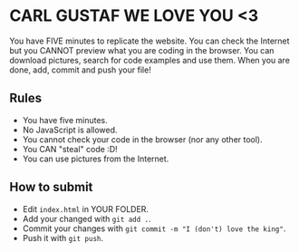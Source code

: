 # CARL GUSTAF WE LOVE YOU <3

You have FIVE minutes to replicate the website. You can check the Internet but you CANNOT preview what you are coding in the browser. You can download pictures, search for code examples and use them. When you are done, add, commit and push your file!

## Rules
- You have five minutes.
- No JavaScript is allowed.
- You cannot check your code in the browser (nor any other tool).
- You CAN "steal" code :D!
- You can use pictures from the Internet.

## How to submit
- Edit `index.html` in YOUR FOLDER.
- Add your changed with `git add .`.
- Commit your changes with `git commit -m "I (don't) love the king"`.
- Push it with `git push`.
